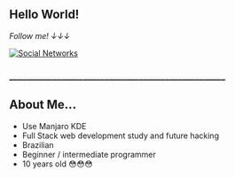 <a href="https://gifer.com/en/Dtf">
  <img align="right" src="https://bestanimations.com/media/dancers/694962750funny-dance-dancing-animated-gif-image-26.gif" width=10px height=10px />
</a>

## Hello World! 

<i display="inline-block">Follow me! ↓↓↓</i>

[![Social Networks](https://camilaporto.com.br/wp-content/uploads/2020/11/link-tree-1.jpg)](https://linktr.ee/jaulin) 

<h3 display="inline-block">__________________________________________________</h3>

 
## About Me...
- Use Manjaro KDE
- Full Stack web development study and future hacking
- Brazilian 
- Beginner / intermediate programmer
- 10 years old 😳😳😳

